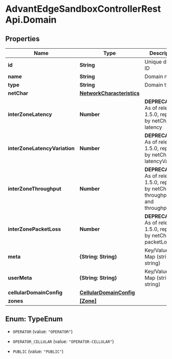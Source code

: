 # AdvantEdgeSandboxControllerRestApi.Domain

## Properties
Name | Type | Description | Notes
------------ | ------------- | ------------- | -------------
**id** | **String** | Unique domain ID | [optional] 
**name** | **String** | Domain name | [optional] 
**type** | **String** | Domain type | [optional] 
**netChar** | [**NetworkCharacteristics**](NetworkCharacteristics.md) |  | [optional] 
**interZoneLatency** | **Number** | **DEPRECATED** As of release 1.5.0, replaced by netChar latency | [optional] 
**interZoneLatencyVariation** | **Number** | **DEPRECATED** As of release 1.5.0, replaced by netChar latencyVariation | [optional] 
**interZoneThroughput** | **Number** | **DEPRECATED** As of release 1.5.0, replaced by netChar throughputUl and throughputDl | [optional] 
**interZonePacketLoss** | **Number** | **DEPRECATED** As of release 1.5.0, replaced by netChar packetLoss | [optional] 
**meta** | **{String: String}** | Key/Value Pair Map (string, string) | [optional] 
**userMeta** | **{String: String}** | Key/Value Pair Map (string, string) | [optional] 
**cellularDomainConfig** | [**CellularDomainConfig**](CellularDomainConfig.md) |  | [optional] 
**zones** | [**[Zone]**](Zone.md) |  | [optional] 


<a name="TypeEnum"></a>
## Enum: TypeEnum


* `OPERATOR` (value: `"OPERATOR"`)

* `OPERATOR_CELLULAR` (value: `"OPERATOR-CELLULAR"`)

* `PUBLIC` (value: `"PUBLIC"`)




